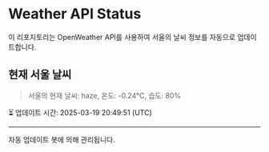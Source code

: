 
# Weather API Status

이 리포지토리는 OpenWeather API를 사용하여 서울의 날씨 정보를 자동으로 업데이트합니다.

## 현재 서울 날씨
> 서울의 현재 날씨: haze, 온도: -0.24°C, 습도: 80%

⏳ 업데이트 시간: 2025-03-19 20:49:51 (UTC)

---
자동 업데이트 봇에 의해 관리됩니다.
